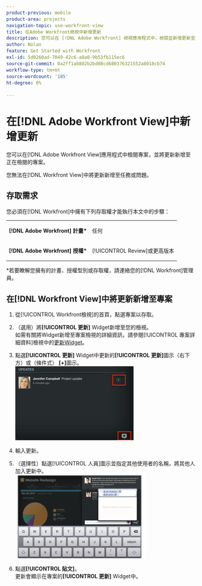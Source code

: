 ```yaml
---
product-previous: mobile
product-area: projects
navigation-topic: use-workfront-view
title: 在Adobe Workfront檢視中新增更新
description: 您可以在 [!DNL Adobe Workfront] 檢視應用程式中，檢閱並新增更新至正在檢閱的專案。
author: Nolan
feature: Get Started with Workfront
exl-id: 5d0260ad-7049-42c6-a8a0-9b53fb115ec6
source-git-commit: 0a2ff1ab802b2bd08cd680376321552a8018cb74
workflow-type: tm+mt
source-wordcount: '185'
ht-degree: 0%

---
```


# 在[!DNL Adobe Workfront View]中新增更新

您可以在[!DNL Adobe Workfront View]應用程式中檢閱專案，並將更新新增至正在檢閱的專案。

您無法在[!DNL Workfront View]中將更新新增至任務或問題。

## 存取需求

您必須在[!DNL Workfront]中擁有下列存取權才能執行本文中的步驟：

<table style="table-layout:auto"> 
 <col> 
 </col> 
 <col> 
 </col> 
 <tbody> 
  <tr> 
   <td role="rowheader"><strong>[!DNL Adobe Workfront] 計畫*</strong></td> 
   <td> <p>任何</p> </td> 
  </tr> 
  <tr> 
   <td role="rowheader"><strong>[!DNL Adobe Workfront] 授權*</strong></td> 
   <td> <p>[!UICONTROL Review]或更高版本</p> </td> 
  </tr> 
 </tbody> 
</table>

&#42;若要瞭解您擁有的計畫、授權型別或存取權，請連絡您的[!DNL Workfront]管理員。

## 在[!DNL Workfront View]中將更新新增至專案

1. 從[!UICONTROL Workfront檢視]的首頁，點選專案以存取。
1. （選用）將&#x200B;**[!UICONTROL 更新]** Widget新增至您的檢視。\
   如需有關將Widget新增至專案檢視的詳細資訊，請參閱[!UICONTROL 專案詳細資料]檢視中的[更新Widget](../../../workfront-basics/mobile-apps/using-workfront-view/update-widgets-in-workfront-view.md)。

1. 點選&#x200B;**[!UICONTROL 更新]** Widget中更新的&#x200B;**[!UICONTROL 更新]**&#x200B;圖示（右下方）或（條件式） **[+]**&#x200B;圖示。\
   ![[!DNL workfront_view_updates_icon].png](assets/workfront-view-updates-icon-315x196.png)

1. 輸入更新。
1. （選擇性）點選[!UICONTROL 人員]圖示並指定其他使用者的名稱，將其他人加入更新中。\
   ![行動應用程式中的更新](assets/screen-shot-2014-002-21-at-2.57.44-pm-350x222.png)

1. 點選&#x200B;**[!UICONTROL 貼文]**。\
   更新會顯示在專案的&#x200B;**[!UICONTROL 更新]** Widget中。
